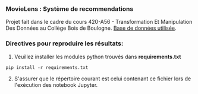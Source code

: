 ### MovieLens : Système de recommendations

Projet fait dans le cadre du cours 420-A56 - Transformation Et Manipulation Des Données au Collège Bois de Boulogne. [Base de données utilisée](https://tinyurl.com/bdhmcfht).

### Directives pour reproduire les résultats:

1. Veuillez installer les modules python trouvés dans **requirements.txt**

```console
pip install -r requirements.txt
```

2. S'assurer que le répertoire courant est celui contenant ce fichier lors de l'exécution des notebook Jupyter.